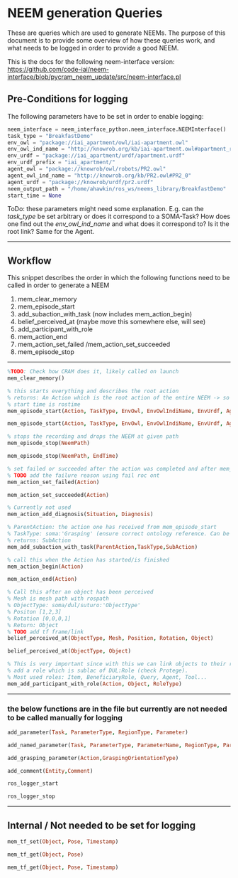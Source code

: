 # NEEM generation Queries
These are queries which are used to generate NEEMs. The purpose of this document is to provide some overview of how these queries work, and what needs to be logged in order to provide a good NEEM.

This is the docs for the following neem-interface version: https://github.com/code-iai/neem-interface/blob/pycram_neem_update/src/neem-interface.pl


## Pre-Conditions for logging
The following parameters have to be set in order to enable logging:
```python
neem_interface = neem_interface_python.neem_interface.NEEMInterface()
task_type = "BreakfastDemo"
env_owl = "package://iai_apartment/owl/iai-apartment.owl"
env_owl_ind_name = "http://knowrob.org/kb/iai-apartment.owl#apartment_root" # ind = individual
env_urdf = "package://iai_apartment/urdf/apartment.urdf"
env_urdf_prefix = "iai_apartment/"
agent_owl = "package://knowrob/owl/robots/PR2.owl"
agent_owl_ind_name = "http://knowrob.org/kb/PR2.owl#PR2_0"
agent_urdf = "package://knowrob/urdf/pr2.urdf"
neem_output_path = "/home/ahawkin/ros_ws/neems_library/BreakfastDemo"
start_time = None
```
ToDo: these parameters might need some explanation. E.g. can the *task_type* be set arbitrary or does it correspond to a SOMA-Task?
How does one find out the *env_owl_ind_name* and what does it correspond to? Is it the root link? Same for the Agent. 

***
## Workflow
This snippet describes the order in which the following functions need to be called in order to generate a NEEM
1. mem_clear_memory
2. mem_episode_start
3. add_subaction_with_task (now includes mem_action_begin)
4. belief_perceived_at (maybe move this somewhere else, will see)
5. add_participant_with_role
6. mem_action_end
7. mem_action_set_failed /mem_action_set_succeeded
8. mem_episode_stop
***


```prolog
%TODO: Check how CRAM does it, likely called on launch
mem_clear_memory()
```

```prolog
% this starts everything and describes the root action
% returns: An Action which is the root action of the entire NEEM -> so the high level plan Action
% start time is rostime
mem_episode_start(Action, TaskType, EnvOwl, EnvOwlIndiName, EnvUrdf, AgentOwl, AgentOwlIndiName, AgentUrdf)

mem_episode_start(Action, TaskType, EnvOwl, EnvOwlIndiName, EnvUrdf, AgentOwl, AgentOwlIndiName, AgentUrdf, StartTime)
```

```prolog
% stops the recording and drops the NEEM at given path
mem_episode_stop(NeemPath)

mem_episode_stop(NeemPath, EndTime) 
```

```prolog
% set failed or succeeded after the action was completed and after mem_action_end was called
% TODO add the failure reason using fail roc ont
mem_action_set_failed(Action)

mem_action_set_succeeded(Action)
```

```prolog
% Currently not used
mem_action_add_diagnosis(Situation, Diagnosis)
```

```prolog
% ParentAction: the action one has received from mem_episode_start
% TaskType: soma:'Grasping' (ensure correct ontology reference. Can be Soma, can be dul, ...)
% returns: SubAction
mem_add_subaction_with_task(ParentAction,TaskType,SubAction)
```

```prolog
% call this when the Action has started/is finished
mem_action_begin(Action)

mem_action_end(Action) 
```

```prolog
% Call this after an object has been perceived
% Mesh is mesh path with rospath
% ObjectType: soma/dul/suturo:'ObjectType'
% Positon [1,2,3]
% Rotation [0,0,0,1]
% Return: Object
% TODO add tf frame/link
belief_perceived_at(ObjectType, Mesh, Position, Rotation, Object)

belief_perceived_at(ObjectType, Object)
```


```prolog
% This is very important since with this we can link objects to their respective actions
% add a role which is sublac of DUL:Role (check Protege).
% Most used roles: Item, BeneficiaryRole, Query, Agent, Tool...
mem_add_participant_with_role(Action, Object, RoleType)
```
***
### the below functions are in the file but currently are not needed to be called manually for logging

```prolog
add_parameter(Task, ParameterType, RegionType, Parameter)
```

```prolog
add_named_parameter(Task, ParameterType, ParameterName, RegionType, Parameter) 
```

```prolog
add_grasping_parameter(Action,GraspingOrientationType)
```

```prolog
add_comment(Entity,Comment)
```

```prolog
ros_logger_start
```

```prolog
ros_logger_stop
```
***
## Internal / Not needed to be set for logging
```prolog
mem_tf_set(Object, Pose, Timestamp)
```

```prolog
mem_tf_get(Object, Pose)
```

```prolog
mem_tf_get(Object, Pose, Timestamp)
```
